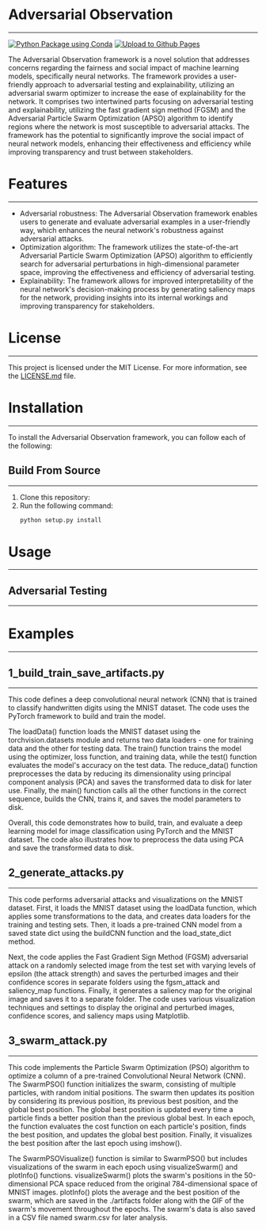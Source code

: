 # Adversarial Observation
---
[![Python Package using Conda](https://github.com/EpiGenomicsCode/Adversarial_Observation/actions/workflows/run_tests.yml/badge.svg)](https://github.com/EpiGenomicsCode/Adversarial_Observation/actions/workflows/run_tests.yml)
[![Upload to Github Pages](https://github.com/EpiGenomicsCode/Adversarial_Observation/actions/workflows/build_docs.yml/badge.svg)](https://github.com/EpiGenomicsCode/Adversarial_Observation/actions/workflows/build_docs.yml)


The Adversarial Observation framework is a novel solution that addresses concerns regarding the fairness and social impact of machine learning models, specifically neural networks. The framework provides a user-friendly approach to adversarial testing and explainability, utilizing an adversarial swarm optimizer to increase the ease of explainability for the network. It comprises two intertwined parts focusing on adversarial testing and explainability, utilizing the fast gradient sign method (FGSM) and the Adversarial Particle Swarm Optimization (APSO) algorithm to identify regions where the network is most susceptible to adversarial attacks. The framework has the potential to significantly improve the social impact of neural network models, enhancing their effectiveness and efficiency while improving transparency and trust between stakeholders.


# Features
---

* Adversarial robustness: The Adversarial Observation framework enables users to generate and evaluate adversarial examples in a user-friendly way, which enhances the neural network's robustness against adversarial attacks.
* Optimization algorithm: The framework utilizes the state-of-the-art Adversarial Particle Swarm Optimization (APSO) algorithm to efficiently search for adversarial perturbations in high-dimensional parameter space, improving the effectiveness and efficiency of adversarial testing.
* Explainability: The framework allows for improved interpretability of the neural network's decision-making process by generating saliency maps for the network, providing insights into its internal workings and improving transparency for stakeholders.

# License
---

This project is licensed under the MIT License. For more information, see the [LICENSE.md](./LICENSE.txt) file.

# Installation
---

To install the Adversarial Observation framework, you can follow each of the following:

## Build From Source
---
1. Clone this repository:
2. Run the following command:
    ``` bash
    python setup.py install
    ```


# Usage
---


## Adversarial Testing
---

# Examples
---

## 1_build_train_save_artifacts.py
---

This code defines a deep convolutional neural network (CNN) that is trained to classify handwritten digits using the MNIST dataset. The code uses the PyTorch framework to build and train the model.

The loadData() function loads the MNIST dataset using the torchvision.datasets module and returns two data loaders - one for training data and the other for testing data. The train() function trains the model using the optimizer, loss function, and training data, while the test() function evaluates the model's accuracy on the test data. The reduce_data() function preprocesses the data by reducing its dimensionality using principal component analysis (PCA) and saves the transformed data to disk for later use. Finally, the main() function calls all the other functions in the correct sequence, builds the CNN, trains it, and saves the model parameters to disk.

Overall, this code demonstrates how to build, train, and evaluate a deep learning model for image classification using PyTorch and the MNIST dataset. The code also illustrates how to preprocess the data using PCA and save the transformed data to disk.

## 2_generate_attacks.py
---

This code performs adversarial attacks and visualizations on the MNIST dataset. First, it loads the MNIST dataset using the loadData function, which applies some transformations to the data, and creates data loaders for the training and testing sets. Then, it loads a pre-trained CNN model from a saved state dict using the buildCNN function and the load_state_dict method.

Next, the code applies the Fast Gradient Sign Method (FGSM) adversarial attack on a randomly selected image from the test set with varying levels of epsilon (the attack strength) and saves the perturbed images and their confidence scores in separate folders using the fgsm_attack and saliency_map functions. Finally, it generates a saliency map for the original image and saves it to a separate folder. The code uses various visualization techniques and settings to display the original and perturbed images, confidence scores, and saliency maps using Matplotlib.

## 3_swarm_attack.py
---
This code implements the Particle Swarm Optimization (PSO) algorithm to optimize a column of a pre-trained Convolutional Neural Network (CNN). The SwarmPSO() function initializes the swarm, consisting of multiple particles, with random initial positions. The swarm then updates its position by considering its previous position, its previous best position, and the global best position. The global best position is updated every time a particle finds a better position than the previous global best. In each epoch, the function evaluates the cost function on each particle's position, finds the best position, and updates the global best position. Finally, it visualizes the best position after the last epoch using imshow().

The SwarmPSOVisualize() function is similar to SwarmPSO() but includes visualizations of the swarm in each epoch using visualizeSwarm() and plotInfo() functions. visualizeSwarm() plots the swarm's positions in the 50-dimensional PCA space reduced from the original 784-dimensional space of MNIST images. plotInfo() plots the average and the best position of the swarm, which are saved in the ./artifacts folder along with the GIF of the swarm's movement throughout the epochs. The swarm's data is also saved in a CSV file named swarm.csv for later analysis. 